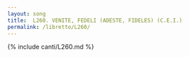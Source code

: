 ```yaml
---
layout: song
title:  L260. VENITE, FEDELI (ADESTE, FIDELES) (C.E.I.)
permalink: /libretto/L260/
---
```

{% include canti/L260.md %}   